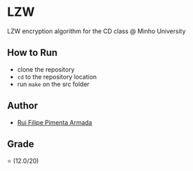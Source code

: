 # LZW
LZW encryption algorithm for the CD class @ Minho University

## How to Run
* clone the repository
* `cd` to the repository location
* run `make` on the src folder

## Author
* [Rui Filipe Pimenta Armada](https://github.com/RuiArmada)

## Grade
⭐ (12.0/20)
